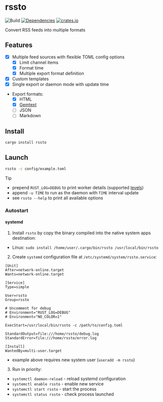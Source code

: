# rssto

![Build](https://github.com/YGGverse/rssto/actions/workflows/build.yml/badge.svg)
[![Dependencies](https://deps.rs/repo/github/YGGverse/rssto/status.svg)](https://deps.rs/repo/github/YGGverse/rssto)
[![crates.io](https://img.shields.io/crates/v/rssto.svg)](https://crates.io/crates/rssto)

Convert RSS feeds into multiple formats

## Features

* [x] Multiple feed sources with flexible TOML config options
    * [x] Limit channel items
    * [x] Format time
    * [x] Multiple export format definition
* [x] Custom templates
* [x] Single export or daemon mode with update time
* Export formats:
    * [x] HTML
    * [x] [Gemtext](https://geminiprotocol.net/docs/gemtext.gmi)
    * [ ] JSON
    * [ ] Markdown

## Install

``` bash
cargo install rssto
```

## Launch

``` bash
rssto -c config/example.toml
```
> [!TIP]
> * prepend `RUST_LOG=DEBUG` to print worker details (supported [levels](https://docs.rs/tracing-subscriber/latest/tracing_subscriber/filter/struct.LevelFilter.html))
> * append `-u TIME` to run as the daemon with `TIME` interval update
> * see `rssto --help` to print all available options

### Autostart

#### systemd

1. Install `rssto` by copy the binary compiled into the native system apps destination:

  * Linux: `sudo install /home/user/.cargo/bin/rssto /usr/local/bin/rssto`

2. Create `systemd` configuration file at `/etc/systemd/system/rssto.service`:

``` rssto.service
[Unit]
After=network-online.target
Wants=network-online.target

[Service]
Type=simple

User=rssto
Group=rssto

# Uncomment for debug
# Environment="RUST_LOG=DEBUG"
# Environment="NO_COLOR=1"

ExecStart=/usr/local/bin/rssto -c /path/to/config.toml

StandardOutput=file:///home/rssto/debug.log
StandardError=file:///home/rssto/error.log

[Install]
WantedBy=multi-user.target
```
* example above requires new system user (`useradd -m rssto`)

3. Run in priority:

  * `systemctl daemon-reload` - reload systemd configuration
  * `systemctl enable rssto` - enable new service
  * `systemctl start rssto` - start the process
  * `systemctl status rssto` - check process launched
